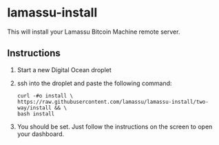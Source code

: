 lamassu-install
===============

This will install your Lamassu Bitcoin Machine remote server.

Instructions
------------

1. Start a new Digital Ocean droplet
2. ssh into the droplet and paste the following command:

    ```
    curl -#o install \
    https://raw.githubusercontent.com/lamassu/lamassu-install/two-way/install && \
    bash install
    ```

3. You should be set. Just follow the instructions on the screen to open your dashboard.

